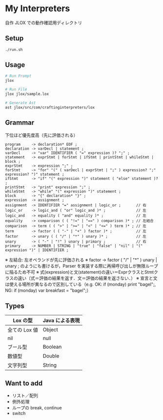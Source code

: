# My Interpreters

自作 JLOX での動作確認用ディレクトリ

## Setup

```sh
./run.sh
```

## Usage

```sh
# Run Prompt
jlox

# Run File
jlox jlox/sample.lox

# Generate Ast
ast jlox/src/com/craftinginterpreters/lox
```

## Grammar

下位ほど優先度高（先に評価される）

```ebnf
program     -> declaration* EOF ;
declaration -> varDecl | statement ;
varDecl     -> "var" IDENTIFIER ( "=" expression )? ";" ;
statement   -> exprStmt | forStmt | ifStmt | printStmt | whileStmt | block ;
exprStmt    -> expression ";" ;
forStmt     -> "for" "(" ( varDecl | exprStmt | ";" ) expression? ";" expression? ")" statement ;
ifStmt      -> "if" "(" expression ")" statement ( "else" statement )? ;
printStmt   -> "print" expression ";" ;
whileStmt   -> "while" "(" expression ")" statement ;
block       -> "{" declaration* "}" ;
expression  -> assignment ;
assignment  -> IDENTIFIER "=" assignment | logic_or ;       // 右
logic_or    -> logic_and ( "or" logic_and )* ;              // 左
logic_and   -> equality ( "and" equality )* ;               // 左
equality    -> comparison ( ( "!=" | "==" ) comparison )* ; // 左結合
comparison  -> term ( ( ">" | ">=" | "<" | "<=" ) term )* ; // 左
term        -> factor ( ( "-" | "+" ) factor )* ;           // 左
factor      -> unary ( ( "/" | "*" ) unary )* ;             // 左
unary       -> ( "-" | "!" ) unary | primary ;              // 右
primary     -> NUMBER | STRING | "true" | "false" | "nil" | "(" expression ")" | IDENTIFIER ;
```

※ 左結合: 左オペランドが先に評価される
※ factor -> factor ( "/" | "*" ) unary | unary ; のようにも書けるが，Parser を実装する際に再帰呼び出しが無限ループに陥るため不可
※ 式(expression)と文(statement)の違い＝ExprクラスとStmtクラスの違い（式＝評価の結果を返す．文＝評価の結果を返さない．）
※ 宣言と文は使える場所が異なるので区別している（e.g. OK: if (monday) print "bagel";, NG: if (monday) var breakfast = "bagel";）

## Types

| Lox の型 | Java による表現 |
| - | - |
| 全ての Lox 値 | Object |
| nil | null |
| ブール型 | Boolean |
| 数値型 | Double |
| 文字列型 | String |

## Want to add

- リスト／配列
- 例外処理
- ループの break, continue
- switch
